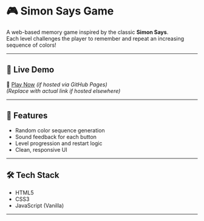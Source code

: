 # 🎮 Simon Says Game

A web-based memory game inspired by the classic **Simon Says**.  
Each level challenges the player to remember and repeat an increasing sequence of colors!

---

## 📍 Live Demo

🔗 [Play Now](https://mithlesh578.github.io/Simon_say-game/) *(if hosted via GitHub Pages)*  
*(Replace with actual link if hosted elsewhere)*

---

## 🚀 Features

- Random color sequence generation
- Sound feedback for each button
- Level progression and restart logic
- Clean, responsive UI

---

## 🛠 Tech Stack

- HTML5
- CSS3
- JavaScript (Vanilla)

---



